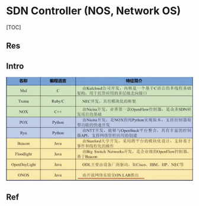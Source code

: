 # SDN Controller (NOS, Network OS)

[TOC]



## Res



## Intro
![Screen Shot 2022-10-29 at 4.12.19 PM](../../../../../../../Assets/Pics/Screen%20Shot%202022-10-29%20at%204.12.19%20PM.png)


## Ref